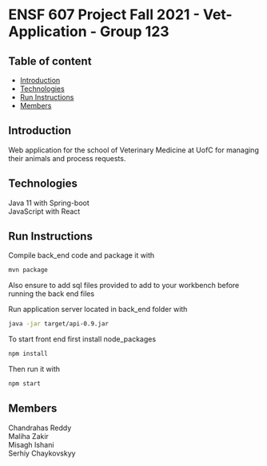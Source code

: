 # ENSF 607 Project Fall 2021 - Vet-Application - Group 123
## Table of content
  - [Introduction](#introduction)
  - [Technologies](#technologies)
  - [Run Instructions](#run-instructions)
  - [Members](#members)

## Introduction
Web application for the school of Veterinary Medicine at UofC for managing their animals and process requests.
## Technologies
Java 11 with Spring-boot  
JavaScript with React   
## Run Instructions

Compile back_end code and package it with 
```bash
mvn package
``` 
 Also ensure to add sql files provided to add to your workbench before running the back end files

Run application server located in back_end folder with
```bash
java -jar target/api-0.9.jar
```

To start front end first install node_packages
```bash
npm install
```
Then run it with
```bash
npm start
```

## Members
Chandrahas Reddy  
Maliha Zakir  
Misagh Ishani  
Serhiy Chaykovskyy  
